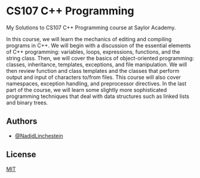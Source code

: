 # CS107 C++ Programming

My Solutions to CS107 C++ Programming course at Saylor Academy.

In this course, we will learn the mechanics of editing and compiling programs in C++. We will begin with a discussion of the essential elements of C++ programming: variables, loops, expressions, functions, and the string class. Then, we will cover the basics of object-oriented programming: classes, inheritance, templates, exceptions, and file manipulation. We will then review function and class templates and the classes that perform output and input of characters to/from files. This course will also cover namespaces, exception handling, and preprocessor directives. In the last part of the course, we will learn some slightly more sophisticated programming techniques that deal with data structures such as linked lists and binary trees.

## Authors

- [@NadidLinchestein](https://github.com/NadidLinchestein)

## License

[MIT](https://choosealicense.com/licenses/mit/)
